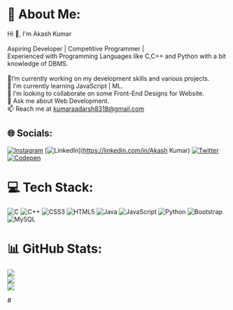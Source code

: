 # 💫 About Me:
Hi 👋, I'm Akash Kumar<br><br>Aspiring Developer | Competitive Programmer | <br>Experienced with Programming Languages like C,C++ and Python with a bit knowledge of DBMS.<br><br>🔭I’m currently working on my development skills and various projects.<br>🌱 I’m currently learning JavaScript | ML.<br>👯 I’m looking to collaborate on some Front-End Designs for Website.<br>💬 Ask me about Web Development.<br>📫 Reach me at kumaraadarsh8318@gmail.com


## 🌐 Socials:
[![Instagram](https://img.shields.io/badge/Instagram-%23E4405F.svg?logo=Instagram&logoColor=white)](https://instagram.com/_.beasakash._) [![LinkedIn](https://img.shields.io/badge/LinkedIn-%230077B5.svg?logo=linkedin&logoColor=white)](https://linkedin.com/in/Akash Kumar) [![Twitter](https://img.shields.io/badge/Twitter-%231DA1F2.svg?logo=Twitter&logoColor=white)](https://twitter.com/K_Akash20) [![Codepen](https://img.shields.io/badge/Codepen-000000?style=for-the-badge&logo=codepen&logoColor=white)](https://codepen.io/BeAsAkash) 

# 💻 Tech Stack:
![C](https://img.shields.io/badge/c-%2300599C.svg?style=for-the-badge&logo=c&logoColor=white) ![C++](https://img.shields.io/badge/c++-%2300599C.svg?style=for-the-badge&logo=c%2B%2B&logoColor=white) ![CSS3](https://img.shields.io/badge/css3-%231572B6.svg?style=for-the-badge&logo=css3&logoColor=white) ![HTML5](https://img.shields.io/badge/html5-%23E34F26.svg?style=for-the-badge&logo=html5&logoColor=white) ![Java](https://img.shields.io/badge/java-%23ED8B00.svg?style=for-the-badge&logo=java&logoColor=white) ![JavaScript](https://img.shields.io/badge/javascript-%23323330.svg?style=for-the-badge&logo=javascript&logoColor=%23F7DF1E) ![Python](https://img.shields.io/badge/python-3670A0?style=for-the-badge&logo=python&logoColor=ffdd54) ![Bootstrap](https://img.shields.io/badge/bootstrap-%23563D7C.svg?style=for-the-badge&logo=bootstrap&logoColor=white) ![MySQL](https://img.shields.io/badge/mysql-%2300f.svg?style=for-the-badge&logo=mysql&logoColor=white)
# 📊 GitHub Stats:
![](https://github-readme-stats.vercel.app/api?username=BeAsAkash&theme=dark&hide_border=true&include_all_commits=false&count_private=false)<br/>
![](https://github-readme-streak-stats.herokuapp.com/?user=BeAsAkash&theme=dark&hide_border=true)<br/>
![](https://github-readme-stats.vercel.app/api/top-langs/?username=BeAsAkash&theme=dark&hide_border=true&include_all_commits=false&count_private=false&layout=compact)

<!-- Proudly created with GPRM ( https://gprm.itsvg.in ) -->#
